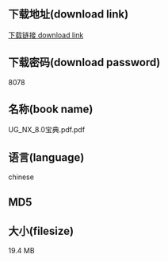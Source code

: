 ## 下载地址(download link)
[下载链接 download link](https://tutu365.netlify.app/?s=UG_NX_8.0%E5%AE%9D%E5%85%B8.pdf)

## 下载密码(download password)
8078

## 名称(book name)
UG_NX_8.0宝典.pdf.pdf

## 语言(language)
chinese

## MD5


## 大小(filesize)
19.4 MB

